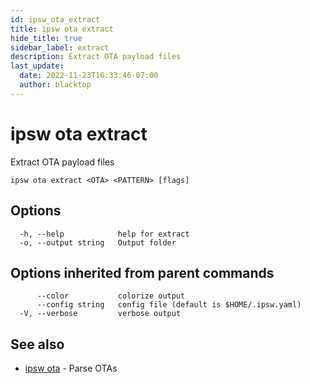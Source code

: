 ```yaml
---
id: ipsw_ota_extract
title: ipsw ota extract
hide_title: true
sidebar_label: extract
description: Extract OTA payload files
last_update:
  date: 2022-11-23T16:33:46-07:00
  author: blacktop
---
```

# ipsw ota extract

Extract OTA payload files

```
ipsw ota extract <OTA> <PATTERN> [flags]
```

## Options

```
  -h, --help            help for extract
  -o, --output string   Output folder
```

## Options inherited from parent commands

```
      --color           colorize output
      --config string   config file (default is $HOME/.ipsw.yaml)
  -V, --verbose         verbose output
```

## See also

* [ipsw ota](/docs/cli/ota/ipsw_ota)	 - Parse OTAs


